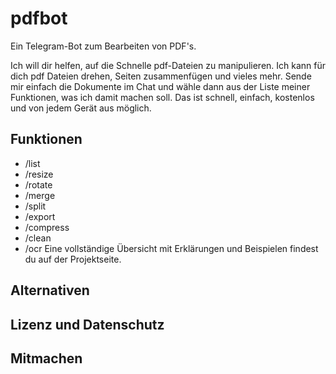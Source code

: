 # pdfbot
Ein Telegram-Bot zum Bearbeiten von PDF's.

Ich will dir helfen, auf die Schnelle pdf-Dateien zu manipulieren. Ich kann für dich pdf Dateien drehen, Seiten zusammenfügen und vieles mehr. Sende mir einfach die Dokumente im Chat und wähle dann aus der Liste meiner Funktionen, was ich damit machen soll. Das ist schnell, einfach, kostenlos und von jedem Gerät aus möglich. 

## Funktionen
* /list
* /resize
* /rotate
* /merge
* /split
* /export
* /compress
* /clean
* /ocr
Eine vollständige Übersicht mit Erklärungen und Beispielen findest du auf der Projektseite.
## Alternativen
## Lizenz und Datenschutz
## Mitmachen
